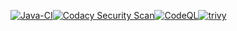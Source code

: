 [![Java-CI](https://github.com/Hack-Maze/backend-spring/actions/workflows/CI.yml/badge.svg)](https://github.com/Hack-Maze/backend-spring/actions/workflows/CI.yml)[![Codacy Security Scan](https://github.com/Hack-Maze/backend-spring/actions/workflows/codacy.yml/badge.svg)](https://github.com/Hack-Maze/backend-spring/actions/workflows/codacy.yml)[![CodeQL](https://github.com/Hack-Maze/backend-spring/actions/workflows/github-code-scanning/codeql/badge.svg)](https://github.com/Hack-Maze/backend-spring/actions/workflows/github-code-scanning/codeql)[![trivy](https://github.com/Hack-Maze/backend-spring/actions/workflows/trivy.yml/badge.svg)](https://github.com/Hack-Maze/backend-spring/actions/workflows/trivy.yml)
